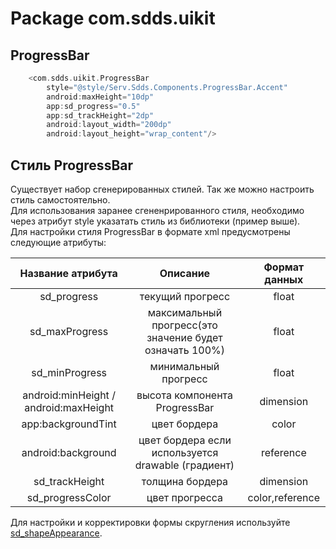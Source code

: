 # Package com.sdds.uikit

## ProgressBar

```kotlin
    <com.sdds.uikit.ProgressBar
        style="@style/Serv.Sdds.Components.ProgressBar.Accent"
        android:maxHeight="10dp"
        app:sd_progress="0.5"
        app:sd_trackHeight="2dp"
        android:layout_width="200dp"
        android:layout_height="wrap_content"/>
```

## Стиль ProgressBar

Существует набор сгенерированных стилей. Так же можно настроить стиль самостоятельно.  
Для использования заранее сгененрированного стиля, необходимо через атрибут style указатать стиль из библиотеки (пример выше).  
Для настройки стиля ProgressBar в формате xml предусмотрены следующие атрибуты:

|Название атрибута|Описание|Формат данных|
|:-:|:-:|:-:|
|sd_progress|текущий прогресс|float|
|sd_maxProgress|максимальный прогресс(это значение будет означать 100%)|float|
|sd_minProgress|минимальный прогресс|float|
|android:minHeight / android:maxHeight|высота компонента ProgressBar|dimension|
|app:backgroundTint|цвет бордера|color|
|android:background|цвет бордера если используется drawable (градиент)|reference|
|sd_trackHeight|толщина бордера|dimension|
|sd_progressColor|цвет прогресса|color,reference|

Для настройки и корректировки формы скругления используйте [sd_shapeAppearance](./ShapeAppearance.md#sd_shapeappearance).  

